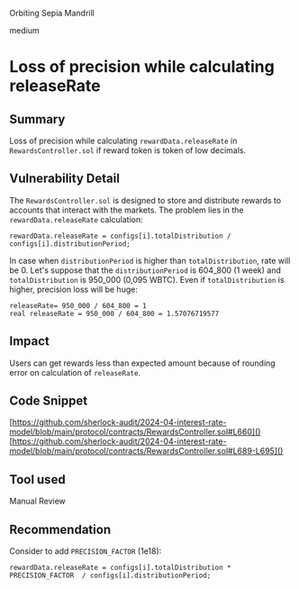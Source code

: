 Orbiting Sepia Mandrill

medium

# Loss of precision while calculating releaseRate

## Summary
Loss of precision while calculating `rewardData.releaseRate` in `RewardsController.sol` if reward token is token of low decimals.
## Vulnerability Detail
The `RewardsController.sol` is designed to store and distribute rewards to accounts that interact with the markets.
The problem lies in the `rewardData.releaseRate` calculation:
```solidity
rewardData.releaseRate = configs[i].totalDistribution / configs[i].distributionPeriod;
```
In case when `distributionPeriod` is higher than `totalDistribution`, rate will be 0. Let's suppose that the `distributionPeriod` is 604_800 (1 week) and `totalDistribution` is 950_000 (0,095 WBTC). Even if `totalDistribution` is higher, precision loss will be huge:
```solidity
releaseRate= 950_000 / 604_800 = 1
real releaseRate = 950_000 / 604_800 = 1.57076719577
```
## Impact
Users can get rewards less than expected amount because of rounding error on calculation of `releaseRate`.
## Code Snippet
[https://github.com/sherlock-audit/2024-04-interest-rate-model/blob/main/protocol/contracts/RewardsController.sol#L660]()
[https://github.com/sherlock-audit/2024-04-interest-rate-model/blob/main/protocol/contracts/RewardsController.sol#L689-L695]()
## Tool used

Manual Review

## Recommendation
Consider to add `PRECISION_FACTOR` (1e18):
```solidity
rewardData.releaseRate = configs[i].totalDistribution * PRECISION_FACTOR  / configs[i].distributionPeriod;
```